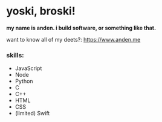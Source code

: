# yoski, broski!
**my name is anden. i build software, or something like that.**

want to know all of my deets?: https://www.anden.me

### skills:
- JavaScript
- Node
- Python
- C
- C++
- HTML
- CSS
- (limited) Swift
